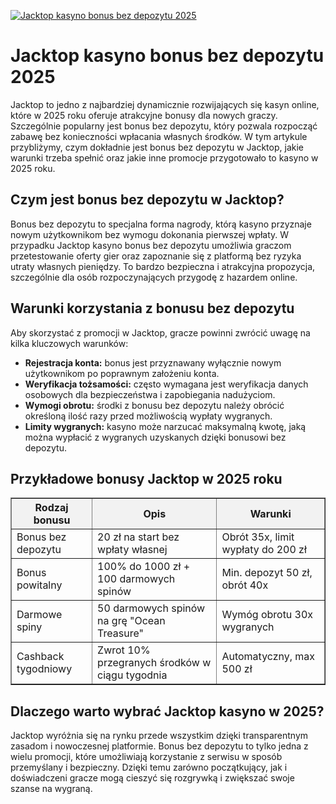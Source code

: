 [![Jacktop kasyno bonus bez depozytu 2025](https://123-caf.pages.dev/gitsignup.png)](https://vrmoo.ru/Bt82HjjY)

<h1>Jacktop kasyno bonus bez depozytu 2025</h1> <p>Jacktop to jedno z najbardziej dynamicznie rozwijających się kasyn online, które w 2025 roku oferuje atrakcyjne bonusy dla nowych graczy. Szczególnie popularny jest bonus bez depozytu, który pozwala rozpocząć zabawę bez konieczności wpłacania własnych środków. W tym artykule przybliżymy, czym dokładnie jest bonus bez depozytu w Jacktop, jakie warunki trzeba spełnić oraz jakie inne promocje przygotowało to kasyno w 2025 roku.</p>  <h2>Czym jest bonus bez depozytu w Jacktop?</h2> <p>Bonus bez depozytu to specjalna forma nagrody, którą kasyno przyznaje nowym użytkownikom bez wymogu dokonania pierwszej wpłaty. W przypadku Jacktop kasyno bonus bez depozytu umożliwia graczom przetestowanie oferty gier oraz zapoznanie się z platformą bez ryzyka utraty własnych pieniędzy. To bardzo bezpieczna i atrakcyjna propozycja, szczególnie dla osób rozpoczynających przygodę z hazardem online.</p>  <h2>Warunki korzystania z bonusu bez depozytu</h2> <p>Aby skorzystać z promocji w Jacktop, gracze powinni zwrócić uwagę na kilka kluczowych warunków:</p> <ul>   <li><strong>Rejestracja konta:</strong> bonus jest przyznawany wyłącznie nowym użytkownikom po poprawnym założeniu konta.</li>   <li><strong>Weryfikacja tożsamości:</strong> często wymagana jest weryfikacja danych osobowych dla bezpieczeństwa i zapobiegania nadużyciom.</li>   <li><strong>Wymogi obrotu:</strong> środki z bonusu bez depozytu należy obrócić określoną ilość razy przed możliwością wypłaty wygranych.</li>   <li><strong>Limity wygranych:</strong> kasyno może narzucać maksymalną kwotę, jaką można wypłacić z wygranych uzyskanych dzięki bonusowi bez depozytu.</li> </ul>  <h2>Przykładowe bonusy Jacktop w 2025 roku</h2> <table border="1" cellpadding="8" cellspacing="0" style="border-collapse: collapse; width: 100%; max-width: 600px;">   <thead>     <tr style="background-color: #f2f2f2;">       <th>Rodzaj bonusu</th>       <th>Opis</th>       <th>Warunki</th>     </tr>   </thead>   <tbody>     <tr>       <td>Bonus bez depozytu</td>       <td>20 zł na start bez wpłaty własnej</td>       <td>Obrót 35x, limit wypłaty do 200 zł</td>     </tr>     <tr>       <td>Bonus powitalny</td>       <td>100% do 1000 zł + 100 darmowych spinów</td>       <td>Min. depozyt 50 zł, obrót 40x</td>     </tr>     <tr>       <td>Darmowe spiny</td>       <td>50 darmowych spinów na grę "Ocean Treasure"</td>       <td>Wymóg obrotu 30x wygranych</td>     </tr>     <tr>       <td>Cashback tygodniowy</td>       <td>Zwrot 10% przegranych środków w ciągu tygodnia</td>       <td>Automatyczny, max 500 zł</td>     </tr>   </tbody> </table>  <h2>Dlaczego warto wybrać Jacktop kasyno w 2025?</h2> <p>Jacktop wyróżnia się na rynku przede wszystkim dzięki transparentnym zasadom i nowoczesnej platformie. Bonus bez depozytu to tylko jedna z wielu promocji, które umożliwiają korzystanie z serwisu w sposób przemyślany i bezpieczny. Dzięki temu zarówno początkujący, jak i doświadczeni gracze mogą cieszyć się rozgrywką i zwiększać swoje szanse na wygraną.</p>